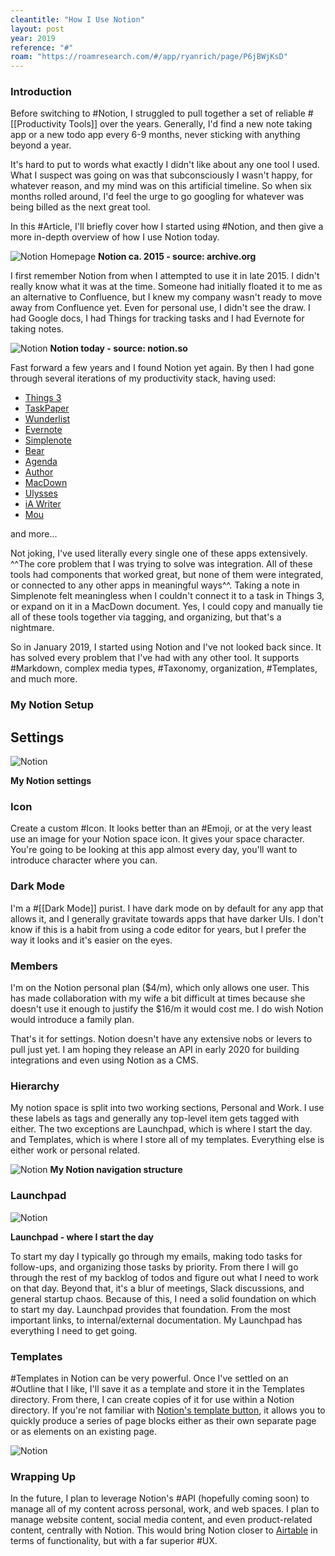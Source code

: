 ```yaml
---
cleantitle: "How I Use Notion"
layout: post
year: 2019
reference: "#"
roam: "https://roamresearch.com/#/app/ryanrich/page/P6jBWjKsD"
---
```

### Introduction
Before switching to #Notion, I struggled to pull together a set of reliable #[[Productivity Tools]] over the years. Generally, I'd find a new note taking app or a new todo app every 6-9 months, never sticking with anything beyond a year.

It's hard to put to words what exactly I didn't like about any one tool I used. What I suspect was going on was that subconsciously I wasn't happy, for whatever reason, and my mind was on this artificial timeline. So when six months rolled around, I'd feel the urge to go googling for whatever was being billed as the next great tool.

In this #Article, I'll briefly cover how I started using #Notion, and then give a more in-depth overview of how I use Notion today.

![Notion Homepage](https://cdn.substack.com/image/fetch/w_1456,c_limit,f_auto,q_auto:good,fl_progressive:steep/https%3A%2F%2Fbucketeer-e05bbc84-baa3-437e-9518-adb32be77984.s3.amazonaws.com%2Fpublic%2Fimages%2F2371c3b4-6e30-4ca7-8009-7fd4cc736a79_2864x1520.png)
__Notion ca. 2015 - source: archive.org__

I first remember Notion from when I attempted to use it in late 2015. I didn't really know what it was at the time. Someone had initially floated it to me as an alternative to Confluence, but I knew my company wasn't ready to move away from Confluence yet. Even for personal use, I didn't see the draw. I had Google docs, I had Things for tracking tasks and I had Evernote for taking notes.

![Notion](https://cdn.substack.com/image/fetch/w_1456,c_limit,f_auto,q_auto:good,fl_progressive:steep/https%3A%2F%2Fbucketeer-e05bbc84-baa3-437e-9518-adb32be77984.s3.amazonaws.com%2Fpublic%2Fimages%2F6d300ba2-d066-4ae1-8a0c-a647ade0bdc2_2856x1514.png)
__Notion today - source: notion.so__

Fast forward a few years and I found Notion yet again. By then I had gone through several iterations of my productivity stack, having used:
- [Things 3](https://culturedcode.com/things/)
- [TaskPaper](https://www.taskpaper.com/)
- [Wunderlist](https://www.wunderlist.com/)
- [Evernote](https://evernote.com/)
- [Simplenote](https://simplenote.com/)
- [Bear](https://bear.app/)
- [Agenda](https://agenda.com/)
- [Author](http://authorapp.co/)
- [MacDown](https://macdown.uranusjr.com/)
- [Ulysses](https://ulysses.app/)
- [iA Writer](https://ia.net/writer)
- [Mou](http://25.io/mou/)

and more...

Not joking, I've used literally every single one of these apps extensively. ^^The core problem that I was trying to solve was integration. All of these tools had components that worked great, but none of them were integrated, or connected to any other apps in meaningful ways^^. Taking a note in Simplenote felt meaningless when I couldn't connect it to a task in Things 3, or expand on it in a MacDown document. Yes, I could copy and manually tie all of these tools together via tagging, and organizing, but that's a nightmare.

So in January 2019, I started using Notion and I've not looked back since. It has solved every problem that I've had with any other tool. It supports #Markdown, complex media types, #Taxonomy, organization, #Templates, and much more.

### My Notion Setup

## Settings

![Notion](https://cdn.substack.com/image/fetch/w_1456,c_limit,f_auto,q_auto:good,fl_progressive:steep/https%3A%2F%2Fbucketeer-e05bbc84-baa3-437e-9518-adb32be77984.s3.amazonaws.com%2Fpublic%2Fimages%2F5070fd89-b54c-4016-80a9-faad33d23837_1922x1382.png)

__My Notion settings__

### Icon

Create a custom #Icon. It looks better than an #Emoji, or at the very least use an image for your Notion space icon. It gives your space character. You're going to be looking at this app almost every day, you'll want to introduce character where you can.

### Dark Mode

I'm a #[[Dark Mode]] purist. I have dark mode on by default for any app that allows it, and I generally gravitate towards apps that have darker UIs. I don't know if this is a habit from using a code editor for years, but I prefer the way it looks and it's easier on the eyes.

### Members

I'm on the Notion personal plan ($4/m), which only allows one user. This has made collaboration with my wife a bit difficult at times because she doesn't use it enough to justify the $16/m it would cost me. I do wish Notion would introduce a family plan.

That's it for settings. Notion doesn't have any extensive nobs or levers to pull just yet. I am hoping they release an API in early 2020 for building integrations and even using Notion as a CMS.

### Hierarchy

My notion space is split into two working sections, Personal and Work. I use these labels as tags and generally any top-level item gets tagged with either. The two exceptions are Launchpad, which is where I start the day. and Templates, which is where I store all of my templates. Everything else is either work or personal related.

![Notion](https://cdn.substack.com/image/fetch/w_1456,c_limit,f_auto,q_auto:good,fl_progressive:steep/https%3A%2F%2Fbucketeer-e05bbc84-baa3-437e-9518-adb32be77984.s3.amazonaws.com%2Fpublic%2Fimages%2F58bb4765-88da-4b35-a168-c3bb6832a0af_458x832.png)
__My Notion navigation structure__

### Launchpad

![Notion](https://cdn.substack.com/image/fetch/w_1456,c_limit,f_auto,q_auto:good,fl_progressive:steep/https%3A%2F%2Fbucketeer-e05bbc84-baa3-437e-9518-adb32be77984.s3.amazonaws.com%2Fpublic%2Fimages%2F3cc01f3d-b274-4935-b976-e8a7cbeebbed_2350x1412.png)

__Launchpad - where I start the day__

To start my day I typically go through my emails, making todo tasks for follow-ups, and organizing those tasks by priority. From there I will go through the rest of my backlog of todos and figure out what I need to work on that day. Beyond that, it's a blur of meetings, Slack discussions, and general startup chaos. Because of this, I need a solid foundation on which to start my day. Launchpad provides that foundation. From the most important links, to internal/external documentation. My Launchpad has everything I need to get going.

### Templates

#Templates in Notion can be very powerful. Once I've settled on an #Outline that I like, I'll save it as a template and store it in the Templates directory. From there, I can create copies of it for use within a Notion directory. If you're not familiar with [Notion's template button](https://www.notion.so/Create-your-own-templates-5c033c12ac3b4c1fb4703491be74550d), it allows you to quickly produce a series of page blocks either as their own separate page or as elements on an existing page.

![Notion](https://cdn.substack.com/image/fetch/w_1456,c_limit,f_auto,q_auto:good,fl_progressive:steep/https%3A%2F%2Fbucketeer-e05bbc84-baa3-437e-9518-adb32be77984.s3.amazonaws.com%2Fpublic%2Fimages%2F8018eb01-7b93-4c15-a181-8172720fbf74_563x377.gif)

### Wrapping Up

In the future, I plan to leverage Notion's #API (hopefully coming soon) to manage all of my content across personal, work, and web spaces. I plan to manage website content, social media content, and even product-related content, centrally with Notion. This would bring Notion closer to [Airtable](https://airtable.com/) in terms of functionality, but with a far superior #UX.
